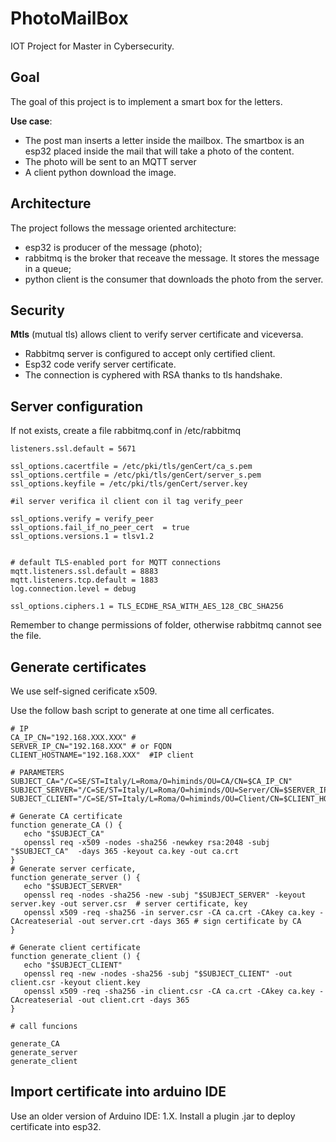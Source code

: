 # PhotoMailBox
IOT Project for Master in Cybersecurity.

## Goal
The goal of this project is to implement a smart box for the letters. 

**Use case**:
* The post man inserts a letter inside the mailbox. The smartbox is an esp32 placed inside the mail that will take a photo of the content.
* The photo will be sent to an MQTT server
* A client python download the image.

## Architecture
The project follows the message oriented architecture:
* esp32 is producer of the message (photo);
* rabbitmq is the broker that receave the message. It stores the message in a queue;
* python client is the consumer that downloads the photo from the server.

## Security
**Mtls** (mutual tls) allows client to verify server certificate and viceversa.
* Rabbitmq server is configured to accept only certified client.  
* Esp32 code verify server certificate.
* The connection is cyphered with RSA thanks to tls handshake.

## Server configuration 
If not exists, create a file rabbitmq.conf in /etc/rabbitmq

```
listeners.ssl.default = 5671

ssl_options.cacertfile = /etc/pki/tls/genCert/ca_s.pem
ssl_options.certfile = /etc/pki/tls/genCert/server_s.pem
ssl_options.keyfile = /etc/pki/tls/genCert/server.key

#il server verifica il client con il tag verify_peer

ssl_options.verify = verify_peer
ssl_options.fail_if_no_peer_cert  = true
ssl_options.versions.1 = tlsv1.2


# default TLS-enabled port for MQTT connections
mqtt.listeners.ssl.default = 8883
mqtt.listeners.tcp.default = 1883
log.connection.level = debug

ssl_options.ciphers.1 = TLS_ECDHE_RSA_WITH_AES_128_CBC_SHA256
```
Remember to change permissions of folder, otherwise rabbitmq cannot see the file.

## Generate certificates
We use self-signed cerificate x509.

Use the follow bash script to generate at one time all cerficates.

```
# IP
CA_IP_CN="192.168.XXX.XXX" # 
SERVER_IP_CN="192.168.XXX" # or FQDN
CLIENT_HOSTNAME="192.168.XXX"  #IP client

# PARAMETERS
SUBJECT_CA="/C=SE/ST=Italy/L=Roma/O=himinds/OU=CA/CN=$CA_IP_CN"
SUBJECT_SERVER="/C=SE/ST=Italy/L=Roma/O=himinds/OU=Server/CN=$SERVER_IP_CN"
SUBJECT_CLIENT="/C=SE/ST=Italy/L=Roma/O=himinds/OU=Client/CN=$CLIENT_HOSTNAME"

# Generate CA certificate
function generate_CA () {
   echo "$SUBJECT_CA"
   openssl req -x509 -nodes -sha256 -newkey rsa:2048 -subj "$SUBJECT_CA"  -days 365 -keyout ca.key -out ca.crt
}
# Generate server cerficate, 
function generate_server () {
   echo "$SUBJECT_SERVER"
   openssl req -nodes -sha256 -new -subj "$SUBJECT_SERVER" -keyout server.key -out server.csr  # server certificate, key
   openssl x509 -req -sha256 -in server.csr -CA ca.crt -CAkey ca.key -CAcreateserial -out server.crt -days 365 # sign certificate by CA
}

# Generate client certificate
function generate_client () {
   echo "$SUBJECT_CLIENT"
   openssl req -new -nodes -sha256 -subj "$SUBJECT_CLIENT" -out client.csr -keyout client.key 
   openssl x509 -req -sha256 -in client.csr -CA ca.crt -CAkey ca.key -CAcreateserial -out client.crt -days 365
}

# call funcions

generate_CA
generate_server
generate_client
```
## Import certificate into arduino IDE
Use an older version of Arduino IDE: 1.X. Install a plugin .jar to deploy certificate into esp32.


